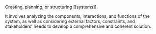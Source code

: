 
Creating, planning, or structuring [[systems]].

It involves analyzing the components, interactions, and functions of the system, as well as considering external factors, constraints, and stakeholders' needs to develop a comprehensive and coherent solution.